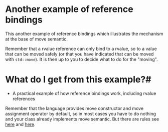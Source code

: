 # Another example of reference bindings #

This another example of reference bindings which illustrates
the mechanism at the base of move semantic. 

Remember that a rvalue reference can only bind to a rvalue, so to a
value that can be moved safely (or that you have indicated that can be
moved with `std::move`). It is then up to you to decide what to do for
the "moving".

# What do I get from this example?#
- A practical example of how reference bindings work, including rvalue references

Remember that the language provides move constructor and move assignment operator by default, so in most cases you have to do nothing and your class already implements move semantic. But there are rules  see 
[here](https://stackoverflow.com/questions/24342941/what-are-the-rules-for-automatic-generation-of-move-operations) and [here](https://images.app.goo.gl/hWVF7KGw46KnDTaq6).

